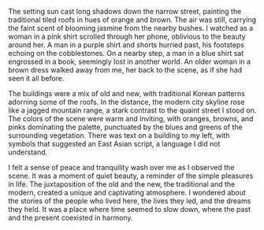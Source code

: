 The setting sun cast long shadows down the narrow street, painting the traditional tiled roofs in hues of orange and brown. The air was still, carrying the faint scent of blooming jasmine from the nearby bushes. I watched as a woman in a pink shirt scrolled through her phone, oblivious to the beauty around her. A man in a purple shirt and shorts hurried past, his footsteps echoing on the cobblestones. On a nearby step, a man in a blue shirt sat engrossed in a book, seemingly lost in another world. An older woman in a brown dress walked away from me, her back to the scene, as if she had seen it all before.

The buildings were a mix of old and new, with traditional Korean patterns adorning some of the roofs. In the distance, the modern city skyline rose like a jagged mountain range, a stark contrast to the quaint street I stood on. The colors of the scene were warm and inviting, with oranges, browns, and pinks dominating the palette, punctuated by the blues and greens of the surrounding vegetation. There was text on a building to my left, with symbols that suggested an East Asian script, a language I did not understand.

I felt a sense of peace and tranquility wash over me as I observed the scene. It was a moment of quiet beauty, a reminder of the simple pleasures in life. The juxtaposition of the old and the new, the traditional and the modern, created a unique and captivating atmosphere. I wondered about the stories of the people who lived here, the lives they led, and the dreams they held. It was a place where time seemed to slow down, where the past and the present coexisted in harmony.
